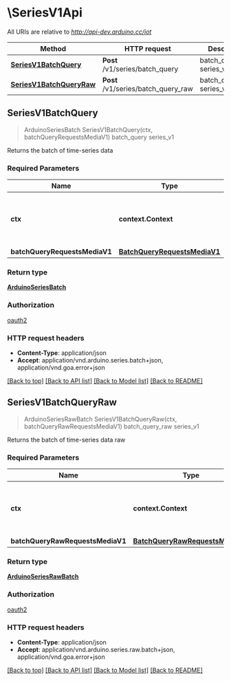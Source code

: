 # \SeriesV1Api

All URIs are relative to *http://api-dev.arduino.cc/iot*

Method | HTTP request | Description
------------- | ------------- | -------------
[**SeriesV1BatchQuery**](SeriesV1Api.md#SeriesV1BatchQuery) | **Post** /v1/series/batch_query | batch_query series_v1
[**SeriesV1BatchQueryRaw**](SeriesV1Api.md#SeriesV1BatchQueryRaw) | **Post** /v1/series/batch_query_raw | batch_query_raw series_v1



## SeriesV1BatchQuery

> ArduinoSeriesBatch SeriesV1BatchQuery(ctx, batchQueryRequestsMediaV1)
batch_query series_v1

Returns the batch of time-series data

### Required Parameters


Name | Type | Description  | Notes
------------- | ------------- | ------------- | -------------
**ctx** | **context.Context** | context for authentication, logging, cancellation, deadlines, tracing, etc.
**batchQueryRequestsMediaV1** | [**BatchQueryRequestsMediaV1**](BatchQueryRequestsMediaV1.md)|  | 

### Return type

[**ArduinoSeriesBatch**](ArduinoSeriesBatch.md)

### Authorization

[oauth2](../README.md#oauth2)

### HTTP request headers

- **Content-Type**: application/json
- **Accept**: application/vnd.arduino.series.batch+json, application/vnd.goa.error+json

[[Back to top]](#) [[Back to API list]](../README.md#documentation-for-api-endpoints)
[[Back to Model list]](../README.md#documentation-for-models)
[[Back to README]](../README.md)


## SeriesV1BatchQueryRaw

> ArduinoSeriesRawBatch SeriesV1BatchQueryRaw(ctx, batchQueryRawRequestsMediaV1)
batch_query_raw series_v1

Returns the batch of time-series data raw

### Required Parameters


Name | Type | Description  | Notes
------------- | ------------- | ------------- | -------------
**ctx** | **context.Context** | context for authentication, logging, cancellation, deadlines, tracing, etc.
**batchQueryRawRequestsMediaV1** | [**BatchQueryRawRequestsMediaV1**](BatchQueryRawRequestsMediaV1.md)|  | 

### Return type

[**ArduinoSeriesRawBatch**](ArduinoSeriesRawBatch.md)

### Authorization

[oauth2](../README.md#oauth2)

### HTTP request headers

- **Content-Type**: application/json
- **Accept**: application/vnd.arduino.series.raw.batch+json, application/vnd.goa.error+json

[[Back to top]](#) [[Back to API list]](../README.md#documentation-for-api-endpoints)
[[Back to Model list]](../README.md#documentation-for-models)
[[Back to README]](../README.md)

